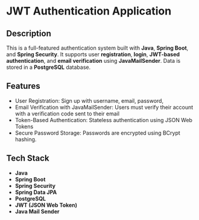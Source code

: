 # JWT Authentication Application
## Description
This is a full-featured authentication system built with **Java**, **Spring Boot**, and **Spring Security**. It supports user **registration**, **login**, **JWT-based authentication**, and **email verification** using **JavaMailSender**. Data is stored in a **PostgreSQL** database.

## Features
- User Registration: Sign up with username, email, password, 
- Email Verification with JavaMailSender: Users must verify their account with a verification code sent to their email 
- Token-Based Authentication: Stateless authentication using JSON Web Tokens
- Secure Password Storage: Passwords are encrypted using BCrypt hashing.

## Tech Stack

- **Java**
- **Spring Boot**
- **Spring Security**
- **Spring Data JPA**
- **PostgreSQL**
- **JWT (JSON Web Token)**
- **Java Mail Sender**




